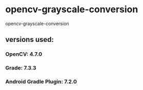 # opencv-grayscale-conversion
opencv-grayscale-conversion

## versions used:
### OpenCV: 4.7.0 
### Grade: 7.3.3
### Android Gradle Plugin: 7.2.0 
